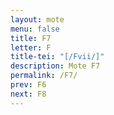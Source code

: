 ```yaml
---
layout: mote
menu: false
title: F7
letter: F
title-tei: "[/Fvii/]"
description: Mote F7
permalink: /F7/
prev: F6
next: F8
---
```

